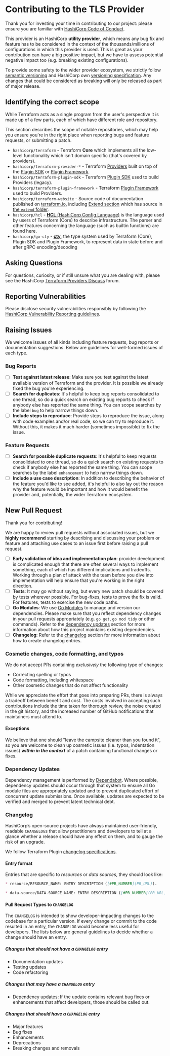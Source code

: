 # Contributing to the TLS Provider

Thank you for investing your time in contributing to our project: please ensure you are familiar
with [HashiCorp Code of Conduct](https://github.com/hashicorp/.github/blob/master/CODE_OF_CONDUCT.md).

This provider is an HashiCorp **utility provider**, which means any bug fix and feature
has to be considered in the context of the thousands/millions of configurations in which this provider is used.
This is great as your contribution can have a big positive impact, but we have to assess potential negative impact too
(e.g. breaking existing configurations).

To provide some safety to the wider provider ecosystem, we strictly follow
[semantic versioning](https://semver.org/) and HashiCorp own
[versioning specification](https://www.terraform.io/plugin/sdkv2/best-practices/versioning#versioning-specification).
Any changes that could be considered as breaking will only be released as part of major release.

## Identifying the correct scope

While Terraform acts as a single program from the user's perspective
it is made up of a few parts, each of which have different role and repository.

This section describes the scope of notable repositories, which may help you
ensure you're in the right place when reporting bugs and feature requests,
or submitting a patch.

* `hashicorp/terraform` - Terraform **Core** which implements all the low-level functionality which
  isn't domain specific (that's covered by providers).
* `hashicorp/terraform-provider-*` - Terraform [Providers](https://github.com/hashicorp/?q=terraform-provider-&type=public&language=&sort=name)
  built on top of the [Plugin SDK](https://github.com/hashicorp/terraform-plugin-sdk) or
  [Plugin Framework](https://github.com/hashicorp/terraform-plugin-framework).
* `hashicorp/terraform-plugin-sdk` - Terraform [Plugin SDK](https://github.com/hashicorp/terraform-plugin-sdk)
  used to build Providers (legacy).
* `hashicorp/terraform-plugin-framework` - Terraform [Plugin Framework](https://github.com/hashicorp/terraform-plugin-framework)
  used to build Providers.
* `hashicorp/terraform-website` - Source code of documentation published on [terraform.io](https://www.terraform.io),
  including [Extend section](https://www.terraform.io/docs/extend/index.html) which has source in
  [the `extend` folder](https://github.com/hashicorp/terraform-website/tree/main/content/source/docs/extend).
* `hashicorp/hcl` - [**HCL** (HashiCorp Config Language)](https://github.com/hashicorp/hcl) is the language used by
  users of Terraform (Core) to describe infrastructure. The parser and other features concerning the language
  (such as builtin functions) are found here.
* `hashicorp/go-cty` - [**cty**](https://github.com/hashicorp/go-cty), the type system used by Terraform (Core),
  Plugin SDK and Plugin Framework, to represent data in state before and after gRPC encoding/decoding

## Asking Questions

For questions, curiosity, or if still unsure what you are dealing with,
please see the HashiCorp [Terraform Providers Discuss](https://discuss.hashicorp.com/c/terraform-providers/31)
forum.

## Reporting Vulnerabilities

Please disclose security vulnerabilities responsibly by following the
[HashiCorp Vulnerability Reporting guidelines](https://www.hashicorp.com/security#vulnerability-reporting).

## Raising Issues

We welcome issues of all kinds including feature requests, bug reports or documentation suggestions.
Below are guidelines for well-formed issues of each type.

### Bug Reports

* [ ] **Test against latest release**: Make sure you test against the latest available version of Terraform and the provider.
  It is possible we already fixed the bug you're experiencing.
* [ ] **Search for duplicates**: It's helpful to keep bug reports consolidated to one thread, so do a quick search
  on existing bug reports to check if anybody else has reported the same thing.
  You can scope searches by the label `bug` to help narrow things down.
* [ ] **Include steps to reproduce**: Provide steps to reproduce the issue, along with code examples and/or real code,
  so we can try to reproduce it. Without this, it makes it much harder (sometimes impossible) to fix the issue.

### Feature Requests

* [ ] **Search for possible duplicate requests**: It's helpful to keep requests consolidated to one thread,
  so do a quick search on existing requests to check if anybody else has reported the same thing.
  You can scope searches by the label `enhancement` to help narrow things down.
* [ ] **Include a use case description**: In addition to describing the behavior of the feature you'd like to see added,
  it's helpful to also lay out the reason why the feature would be important and how it would benefit
  the provider and, potentially, the wider Terraform ecosystem.

## New Pull Request

Thank you for contributing!

We are happy to review pull requests without associated issues,
but we **highly recommend** starting by describing and discussing
your problem or feature and attaching use cases to an issue first
before raising a pull request.

* [ ] **Early validation of idea and implementation plan**: provider development is complicated enough that there
  are often several ways to implement something, each of which has different implications and tradeoffs.
  Working through a plan of attack with the team before you dive into implementation will help ensure that you're
  working in the right direction.
* [ ] **Tests**: It may go without saying, but every new patch should be covered by tests wherever possible.
  For bug-fixes, tests to prove the fix is valid. For features, tests to exercise the new code paths.
* [ ] **Go Modules**: We use [Go Modules](https://github.com/golang/go/wiki/Modules) to manage and version our dependencies.
  Please make sure that you reflect dependency changes in your pull requests appropriately
  (e.g. `go get`, `go mod tidy` or other commands).
  Refer to the [dependency updates](#dependency-updates) section for more information about how
  this project maintains existing dependencies.
* [ ] **Changelog**: Refer to the [changelog](#changelog) section for more information about how to create changelog entries.

### Cosmetic changes, code formatting, and typos

We do not accept PRs containing _exclusively_ the following type of changes:

* Correcting spelling or typos
* Code formatting, including whitespace
* Other cosmetic changes that do not affect functionality

While we appreciate the effort that goes into preparing PRs, there is always a tradeoff between benefit and cost.
The costs involved in accepting such contributions include the time taken for thorough review, the noise created
in the git history, and the increased number of GitHub notifications that maintainers must attend to.

#### Exceptions

We believe that one should "leave the campsite cleaner than you found it", so you are welcome to clean up
cosmetic issues (i.e. typos, indentation issues) **_within in the context_** of a patch containing
functional changes or fixes.

### Dependency Updates

Dependency management is performed by [Dependabot](https://docs.github.com/en/code-security/dependabot/dependabot-version-updates).
Where possible, dependency updates should occur through that system to ensure all Go module files are appropriately
updated and to prevent duplicated effort of concurrent update submissions.
Once available, updates are expected to be verified and merged to prevent latent technical debt.

### Changelog

HashiCorp’s open-source projects have always maintained user-friendly, readable `CHANGELOG`s that allow
practitioners and developers to tell at a glance whether a release should have any effect on them,
and to gauge the risk of an upgrade.

We follow Terraform Plugin
[changelog specifications](https://www.terraform.io/plugin/sdkv2/best-practices/versioning#changelog-specification).

#### Entry format

Entries that are specific to _resources_ or _data sources_, they should look like:

```markdown
* resource/RESOURCE_NAME: ENTRY DESCRIPTION ([#PR_NUMBER](PR_URL)).

* data-source/DATA-SOURCE_NAME: ENTRY DESCRIPTION ([#PR_NUMBER](PR_URL)).
```

#### Pull Request Types to `CHANGELOG`

The `CHANGELOG` is intended to show developer-impacting changes to the codebase for a particular version.
If every change or commit to the code resulted in an entry, the `CHANGELOG` would become less useful for developers.
The lists below are general guidelines to decide whether a change should have an entry.

##### Changes that should not have a `CHANGELOG` entry

* Documentation updates
* Testing updates
* Code refactoring

##### Changes that may have a `CHANGELOG` entry

* Dependency updates: If the update contains relevant bug fixes or enhancements that affect developers,
  those should be called out.

##### Changes that should have a `CHANGELOG` entry

* Major features
* Bug fixes
* Enhancements
* Deprecations
* Breaking changes and removals
